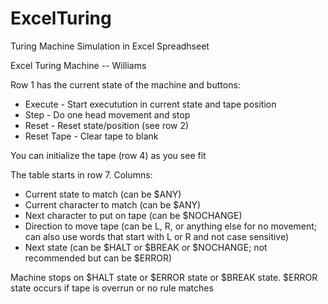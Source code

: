 # ExcelTuring
Turing Machine Simulation in Excel Spreadhseet

Excel Turing Machine -- Williams 

Row 1 has the current state of the machine and buttons:

* Execute - Start executution in current state and tape position
* Step - Do one head movement and stop
* Reset - Reset state/position (see row 2)
* Reset Tape - Clear tape to blank

You can initialize the tape (row 4) as you see fit

The table starts in row 7. Columns:

* Current state to match (can be $ANY)
* Current character to match (can be $ANY)
* Next character to put on tape (can be $NOCHANGE)
* Direction to move tape (can be L, R, or anything else for no movement; can also use words that start with L or R and not case sensitive)
* Next state (can be $HALT or $BREAK or $NOCHANGE; not recommended but can be  $ERROR)

Machine stops on $HALT state or $ERROR state or $BREAK state. $ERROR state occurs if tape is overrun or no rule matches
